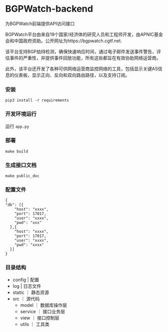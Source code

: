 # BGPWatch-backend
为BGPWatch前端提供API访问接口

BGPWatch平台由来自19个国家/经济体的研究人员和工程师开发，由APNIC基金会和中国政府资助。公开网址为https://bgpwatch.cgtf.net.

该平台支持BGP劫持检测，确保快速响应时间，通过电子邮件发送事件警告，评估事件的严重性，并提供事件回放功能，所有这些都旨在有效协助网络运营商。

此外，该平台还开发了各种可供网络运营商监控网络的工具，包括显示关键AS信息的仪表板，显示正向、反向和双向路由路径，以及支持订阅。

### 安装
```
pip3 install -r requirements
```

### 开发环境运行

运行 `app.py`

### 部署
```
make build
```

### 生成接口文档
```
make public_doc
```

### 配置文件
```
{  
"db": [{  
    "host": "xxxx",  
    "port": 17017,  
    "user": "xxxx",  
    "pwd": "xxx"  
  },{  
    "host": "xxxx",  
    "port": 17017,  
    "user": "xxxx",  
    "pwd": "xxxx"  
  }]
}
```

### 目录结构

- config | 配置
- log | 日志文件
- static ｜ 静态资源
- src ｜ 源代码
	- model ｜ 数据库操作层
	- service ｜ 接口业务层
	- view ｜ 接口控制层
	- utils ｜ 工具类